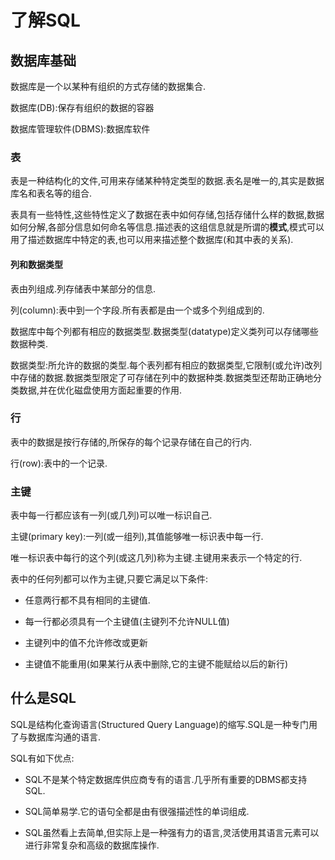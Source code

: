 # 了解SQL

## 数据库基础

数据库是一个以某种有组织的方式存储的数据集合.

数据库(DB):保存有组织的数据的容器

数据库管理软件(DBMS):数据库软件

### 表

表是一种结构化的文件,可用来存储某种特定类型的数据.表名是唯一的,其实是数据库名和表名等的组合.

表具有一些特性,这些特性定义了数据在表中如何存储,包括存储什么样的数据,数据如何分解,各部分信息如何命名等信息.描述表的这组信息就是所谓的**模式**,模式可以用了描述数据库中特定的表,也可以用来描述整个数据库(和其中表的关系).

#### 列和数据类型

表由列组成.列存储表中某部分的信息.

列(column):表中到一个字段.所有表都是由一个或多个列组成到的.

数据库中每个列都有相应的数据类型.数据类型(datatype)定义类列可以存储哪些数据种类.

数据类型:所允许的数据的类型.每个表列都有相应的数据类型,它限制(或允许)改列中存储的数据.数据类型限定了可存储在列中的数据种类.数据类型还帮助正确地分类数据,并在优化磁盘使用方面起重要的作用.

### 行

表中的数据是按行存储的,所保存的每个记录存储在自己的行内.

行(row):表中的一个记录.

### 主键

表中每一行都应该有一列(或几列)可以唯一标识自己.

主键(primary key):一列(或一组列),其值能够唯一标识表中每一行.

唯一标识表中每行的这个列(或这几列)称为主键.主键用来表示一个特定的行.

表中的任何列都可以作为主键,只要它满足以下条件:

- 任意两行都不具有相同的主键值.

- 每一行都必须具有一个主键值(主键列不允许NULL值)

- 主键列中的值不允许修改或更新

- 主键值不能重用(如果某行从表中删除,它的主键不能赋给以后的新行)

## 什么是SQL

SQL是结构化查询语言(Structured Query Language)的缩写.SQL是一种专门用了与数据库沟通的语言.

SQL有如下优点:

- SQL不是某个特定数据库供应商专有的语言.几乎所有重要的DBMS都支持SQL.

- SQL简单易学.它的语句全都是由有很强描述性的单词组成.

- SQL虽然看上去简单,但实际上是一种强有力的语言,灵活使用其语言元素可以进行非常复杂和高级的数据库操作.